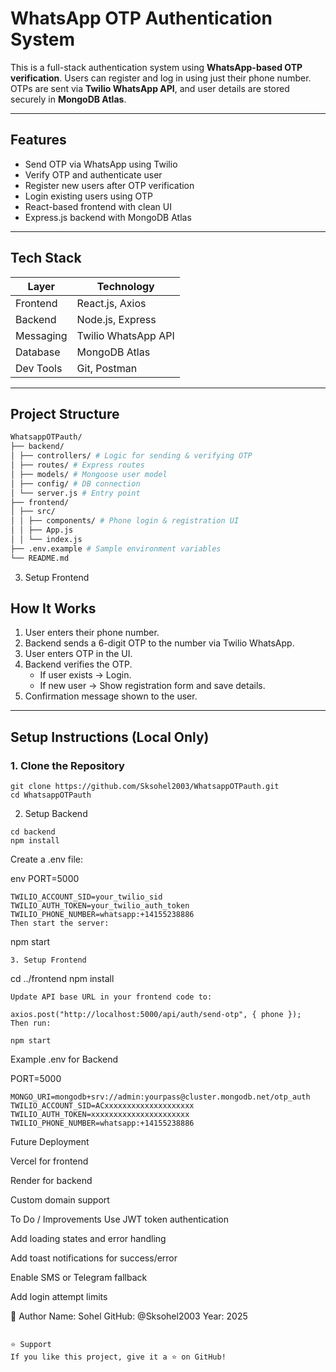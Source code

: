 # WhatsApp OTP Authentication System

This is a full-stack authentication system using **WhatsApp-based OTP verification**. Users can register and log in using just their phone number. OTPs are sent via **Twilio WhatsApp API**, and user details are stored securely in **MongoDB Atlas**.

---

##  Features

-  Send OTP via WhatsApp using Twilio
-  Verify OTP and authenticate user
-  Register new users after OTP verification
-  Login existing users using OTP
-  React-based frontend with clean UI
-  Express.js backend with MongoDB Atlas

---

## Tech Stack

| Layer        | Technology         |
|--------------|--------------------|
| Frontend     | React.js, Axios    |
| Backend      | Node.js, Express   |
| Messaging    | Twilio WhatsApp API|
| Database     | MongoDB Atlas      |
| Dev Tools    | Git, Postman       |

---

##  Project Structure

```bash
WhatsappOTPauth/
├── backend/
│ ├── controllers/ # Logic for sending & verifying OTP
│ ├── routes/ # Express routes
│ ├── models/ # Mongoose user model
│ ├── config/ # DB connection
│ └── server.js # Entry point
├── frontend/
│ ├── src/
│ │ ├── components/ # Phone login & registration UI
│ │ ├── App.js
│ │ └── index.js
├── .env.example # Sample environment variables
└── README.md


```
3. Setup Frontend
## How It Works

1. User enters their phone number.
2. Backend sends a 6-digit OTP to the number via Twilio WhatsApp.
3. User enters OTP in the UI.
4. Backend verifies the OTP.
   - If user exists → Login.
   - If new user → Show registration form and save details.
5. Confirmation message shown to the user.

---

##  Setup Instructions (Local Only)

### 1. Clone the Repository

```
git clone https://github.com/Sksohel2003/WhatsappOTPauth.git
cd WhatsappOTPauth
```
2. Setup Backend

```
cd backend
npm install
```
Create a .env file:

env
PORT=5000
```
TWILIO_ACCOUNT_SID=your_twilio_sid
TWILIO_AUTH_TOKEN=your_twilio_auth_token
TWILIO_PHONE_NUMBER=whatsapp:+14155238886
Then start the server:
```
npm start
```
3. Setup Frontend
```
cd ../frontend
npm install
```
Update API base URL in your frontend code to:

axios.post("http://localhost:5000/api/auth/send-otp", { phone });
Then run:
```
```
npm start
```
Example .env for Backend

PORT=5000
```
MONGO_URI=mongodb+srv://admin:yourpass@cluster.mongodb.net/otp_auth
TWILIO_ACCOUNT_SID=ACxxxxxxxxxxxxxxxxxxxx
TWILIO_AUTH_TOKEN=xxxxxxxxxxxxxxxxxxxxxx
TWILIO_PHONE_NUMBER=whatsapp:+14155238886
```
Future Deployment

Vercel for frontend

Render for backend

Custom domain support

To Do / Improvements
Use JWT token authentication

Add loading states and error handling

Add toast notifications for success/error

Enable SMS or Telegram fallback

Add login attempt limits

👤 Author
Name: Sohel
GitHub: @Sksohel2003
Year: 2025
```

⭐️ Support
If you like this project, give it a ⭐ on GitHub!
